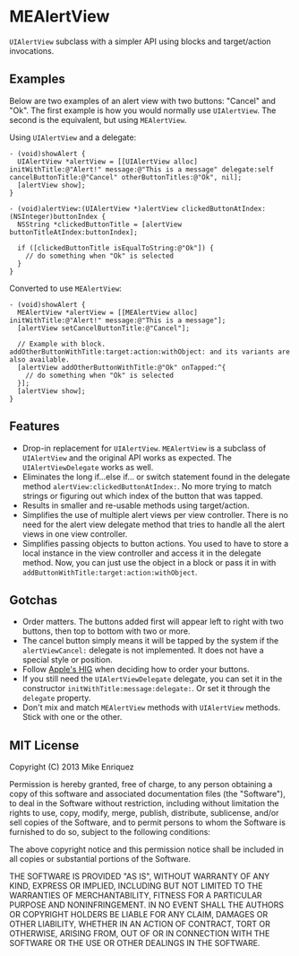 # MEAlertView

`UIAlertView` subclass with a simpler API using blocks and target/action invocations.

## Examples

Below are two examples of an alert view with two buttons: "Cancel" and "Ok". The first example is how you would normally use `UIAlertView`. The second is the equivalent, but using `MEAlertView`.

Using `UIAlertView` and a delegate:

    - (void)showAlert {
      UIAlertView *alertView = [[UIAlertView alloc] initWithTitle:@"Alert!" message:@"This is a message" delegate:self cancelButtonTitle:@"Cancel" otherButtonTitles:@"Ok", nil];
      [alertView show];
    }

    - (void)alertView:(UIAlertView *)alertView clickedButtonAtIndex:(NSInteger)buttonIndex {
      NSString *clickedButtonTitle = [alertView buttonTitleAtIndex:buttonIndex];

      if ([clickedButtonTitle isEqualToString:@"Ok"]) {
        // do something when "Ok" is selected
      }
    }

Converted to use `MEAlertView`:

    - (void)showAlert {
      MEAlertView *alertView = [[MEAlertView alloc] initWithTitle:@"Alert!" message:@"This is a message"];
      [alertView setCancelButtonTitle:@"Cancel"];

      // Example with block. addOtherButtonWithTitle:target:action:withObject: and its variants are also available.
      [alertView addOtherButtonWithTitle:@"Ok" onTapped:^{
        // do something when "Ok" is selected
      }];
      [alertView show];
    }

## Features

* Drop-in replacement for `UIAlertView`. `MEAlertView` is a subclass of `UIAlertView` and the original API works as expected. The `UIAlertViewDelegate` works as well.
* Eliminates the long if...else if... or switch statement found in the delegate method `alertView:clickedButtonAtIndex:`. No more trying to match strings or figuring out which index of the button that was tapped.
* Results in smaller and re-usable methods using target/action.
* Simplifies the use of multiple alert views per view controller. There is no need for the alert view delegate method that tries to handle all the alert views in one view controller.
* Simplifies passing objects to button actions. You used to have to store a local instance in the view controller and access it in the delegate method. Now, you can just use the object in a block or pass it in with `addButtonWithTitle:target:action:withObject`.

## Gotchas

* Order matters. The buttons added first will appear left to right with two buttons, then top to bottom with two or more.
* The cancel button simply means it will be tapped by the system if the `alertViewCancel:` delegate is not implemented. It does not have a special style or position.
* Follow [Apple's HIG](http://developer.apple.com/library/ios/documentation/userexperience/conceptual/mobilehig/UIElementGuidelines/UIElementGuidelines.html#//apple_ref/doc/uid/TP40006556-CH13-SW39) when deciding how to order your buttons.
* If you still need the `UIAlertViewDelegate` delegate, you can set it in the constructor `initWithTitle:message:delegate:`. Or set it through the `delegate` property.
* Don't mix and match `MEAlertView` methods with `UIAlertView` methods. Stick with one or the other.


## MIT License

Copyright (C) 2013 Mike Enriquez

Permission is hereby granted, free of charge, to any person obtaining a copy of
this software and associated documentation files (the "Software"), to deal in
the Software without restriction, including without limitation the rights to
use, copy, modify, merge, publish, distribute, sublicense, and/or sell copies
of the Software, and to permit persons to whom the Software is furnished to do
so, subject to the following conditions:

The above copyright notice and this permission notice shall be included in all
copies or substantial portions of the Software.

THE SOFTWARE IS PROVIDED "AS IS", WITHOUT WARRANTY OF ANY KIND, EXPRESS OR
IMPLIED, INCLUDING BUT NOT LIMITED TO THE WARRANTIES OF MERCHANTABILITY,
FITNESS FOR A PARTICULAR PURPOSE AND NONINFRINGEMENT. IN NO EVENT SHALL THE
AUTHORS OR COPYRIGHT HOLDERS BE LIABLE FOR ANY CLAIM, DAMAGES OR OTHER
LIABILITY, WHETHER IN AN ACTION OF CONTRACT, TORT OR OTHERWISE, ARISING FROM,
OUT OF OR IN CONNECTION WITH THE SOFTWARE OR THE USE OR OTHER DEALINGS IN THE
SOFTWARE.
